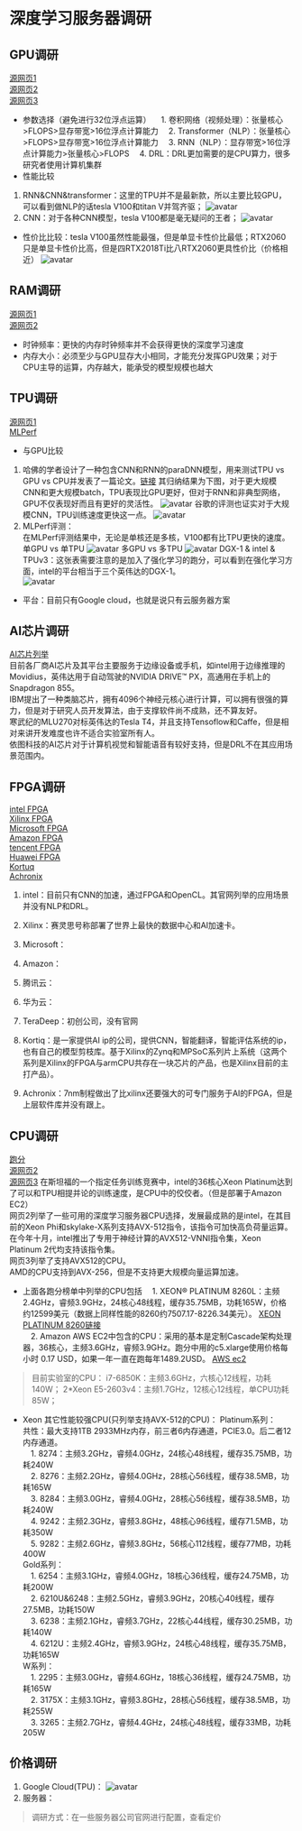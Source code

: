 # 深度学习服务器调研
## GPU调研
 [源网页1](https://timdettmers.com/2019/04/03/which-gpu-for-deep-learning//)  
 [源网页2](https://lambdalabs.com/blog/best-gpu-tensorflow-2080-ti-vs-v100-vs-titan-v-vs-1080-ti-benchmark/?utm_source=google&utm_campaign=1721185907&utm_medium=search&utm_term=%2Bdettmers%20%2Bgpu&utm_content=335777608047&matchtype=b&adgroup=70115897640&feeditemid=&loc_interest_ms=&loc_physical_ms=9003503&network=g&device=c&devicemodel=&adposition=1t1&gclid=EAIaIQobChMI0YfIxMLk5QIVFJSzCh3bngpnEAAYASAAEgL9CPD_BwE)  
 [源网页3](https://www.quora.com/What-is-the-hardware-required-for-Reinforcement-Learning)  
- 参数选择（避免进行32位浮点运算）
&emsp;1. 卷积网络（视频处理）：张量核心>FLOPS>显存带宽>16位浮点计算能力
&emsp;2. Transformer（NLP）：张量核心>FLOPS>显存带宽>16位浮点计算能力
&emsp;3. RNN（NLP）：显存带宽>16位浮点计算能力>张量核心>FLOPS
&emsp;4. DRL：DRL更加需要的是CPU算力，很多研究者使用计算机集群
- 性能比较
1. RNN&CNN&transformer：这里的TPU并不是最新款，所以主要比较GPU，可以看到做NLP的话tesla V100和titan V并驾齐驱；
![avatar](./pics/performance_RTX.png)
2. CNN：对于各种CNN模型，tesla V100都是毫无疑问的王者；
![avatar](./pics/CNN-GPU.png)
- 性价比比较：tesla V100虽然性能最强，但是单显卡性价比最低；RTX2060只是单显卡性价比高，但是四RTX2018Ti比八RTX2060更具性价比（价格相近）
![avatar](./pics/performance_per_dollar_RTX.png)
## RAM调研
 [源网页1](https://timdettmers.com/2018/12/16/deep-learning-hardware-guide//)  
 [源网页2](https://medium.com/syncedreview/harvard-researchers-benchmark-tpu-gpu-cpu-for-deep-learning-3034a452958d)
- 时钟频率：更快的内存时钟频率并不会获得更快的深度学习速度
- 内存大小：必须至少与GPU显存大小相同，才能充分发挥GPU效果；对于CPU主导的运算，内存越大，能承受的模型规模也越大
## TPU调研
[源网页1](https://www.forbes.com/sites/moorinsights/2018/12/13/nvidia-wins-first-ai-benchmarks/#4984647ae4a2)  
[MLPerf](https://mlperf.org/training-results-0-6/)
- 与GPU比较
1. 哈佛的学者设计了一种包含CNN和RNN的paraDNN模型，用来测试TPU vs GPU vs CPU并发表了一篇论文。[链接](https://arxiv.org/pdf/1907.10701.pdf)
其归纳结果为下图，对于更大规模CNN和更大规模batch，TPU表现比GPU更好，但对于RNN和非典型网络，GPU不仅表现好而且有更好的灵活性。
![avatar](./pics/HarwardTPUvsGPU.png)
谷歌的评测也证实对于大规模CNN，TPU训练速度更快这一点。
![avatar](./pics/machine-learning-performance.png)
2. MLPerf评测：  
在MLPerf评测结果中，无论是单核还是多核，V100都有比TPU更快的速度。  
单GPU vs 单TPU
![avatar](./pics/singleGT.png)
多GPU vs 多TPU
![avatar](./pics/MultiGT.png)
DGX-1 & intel & TPUv3：这张表需要注意的是加入了强化学习的跑分，可以看到在强化学习方面，intel的平台相当于三个英伟达的DGX-1。  
![avatar](./pics/MLPerf.png)
- 平台：目前只有Google cloud，也就是说只有云服务器方案
## AI芯片调研
[AI芯片列举](https://github.com/basicmi/AI-Chip)  
目前各厂商AI芯片及其平台主要服务于边缘设备或手机，如intel用于边缘推理的Movidius，英伟达用于自动驾驶的NVIDIA DRIVE™ PX，高通用在手机上的Snapdragon 855。  
IBM提出了一种类脑芯片，拥有4096个神经元核心进行计算，可以拥有很强的算力，但是对于研究人员开发算法，由于支撑软件尚不成熟，还不算友好。  
寒武纪的MLU270对标英伟达的Tesla T4，并且支持Tensoflow和Caffe，但是相对来讲开发难度也许不适合实验室所有人。  
依图科技的AI芯片对于计算机视觉和智能语音有较好支持，但是DRL不在其应用场景范围内。  

## FPGA调研
[intel FPGA](https://www.intel.com/content/www/us/en/storage/products/programmable/applications/machine-learning.html)  
[Xilinx FPGA](https://www.xilinx.com/news/press/2018/xilinx-launches-the-world-s-fastest-data-center-and-ai-accelerator-cards.html)  
[Microsoft FPGA](https://www.microsoft.com/en-us/research/project/project-catapult/)  
[Amazon FPGA](https://amazonaws-china.com/cn/ec2/instance-types/f1/?nc1=h_ls)  
[tencent FPGA](https://cloud.tencent.com/product/fpga)  
[Huawei FPGA](https://www.huaweicloud.com/product/fcs.html)  
[Kortuq](http://www.kortiq.com/)  
[Achronix](https://www.achronix.com/)  

1. intel：目前只有CNN的加速，通过FPGA和OpenCL。其官网列举的应用场景并没有NLP和DRL。  

2. Xilinx：赛灵思号称部署了世界上最快的数据中心和AI加速卡。  

3. Microsoft：  

4. Amazon：  

5. 腾讯云：  

6. 华为云：  
7. TeraDeep：初创公司，没有官网  

8. Kortiq：是一家提供AI ip的公司，提供CNN，智能翻译，智能评估系统的ip，也有自己的模型剪枝库。基于Xilinx的Zynq和MPSoC系列片上系统（这两个系列是Xilinx的FPGA与armCPU共存在一块芯片的产品，也是Xilinx目前的主打产品）。  

9. Achronix：7nm制程做出了比xilinx还要强大的可专门服务于AI的FPGA，但是上层软件库并没有跟上。  
## CPU调研
[跑分](https://dawn.cs.stanford.edu/benchmark/ImageNet/train.html)  
[源网页2](https://blog.inten.to/cpu-hardware-for-deep-learning-b91f53cb18af)  
[源网页3](https://en.wikipedia.org/wiki/AVX-512#CPUs_with_AVX-512)
在斯坦福的一个指定任务训练竞赛中，intel的36核心Xeon Platinum达到了可以和TPU相提并论的训练速度，是CPU中的佼佼者。（但是部署于Amazon EC2）  
网页2列举了一些可用的深度学习服务器CPU选择，发展最成熟的是intel，在其目前的Xeon Phi和skylake-X系列支持AVX-512指令，该指令可加快高负荷量运算。在今年十月，intel推出了专用于神经计算的AVX512-VNNI指令集，Xeon Platinum 2代均支持该指令集。  
网页3列举了支持AVX512的CPU。  
AMD的CPU支持到AVX-256，但是不支持更大规模向量运算加速。  
- 上面各跑分榜单中列举的CPU包括
&emsp;1. XEON® PLATINUM 8260L：主频2.4GHz，睿频3.9GHz，24核心48线程，缓存35.75MB，功耗165W，价格约12599美元（数据上同样性能的8260约7507.17-8226.34美元）。
[XEON PLATINUM 8260链接](https://www.intel.com/content/www/us/en/products/processors/xeon/scalable/platinum-processors/platinum-8260.html)  
&emsp;2. Amazon AWS EC2中包含的CPU：采用的基本是定制Cascade架构处理器，36核心，主频3.6GHz，睿频3.9GHz。跑分中用的c5.xlarge使用价格每小时 0.17 USD，如果一年一直在跑每年1489.2USD。
[AWS ec2](https://amazonaws-china.com/cn/ec2/)  
>目前实验室的CPU：
>i7-6850K：主频3.6GHz，六核心12线程，功耗140W；
>2*Xeon E5-2603v4：主频1.7GHz，12核心12线程，单CPU功耗85W；

- Xeon 其它性能较强CPU(只列举支持AVX-512的CPU)：
Platinum系列：  
共性：最大支持1TB 2933MHz内存，前三者6内存通道，PCIE3.0。后二者12内存通道。  
&emsp;1. 8274：主频3.2GHz，睿频4.0GHz，24核心48线程，缓存35.75MB，功耗240W  
&emsp;2. 8276：主频2.2GHz，睿频4.0GHz，28核心56线程，缓存38.5MB，功耗165W  
&emsp;3. 8284：主频3.0GHz，睿频4.0GHz，28核心56线程，缓存38.5MB，功耗240W  
&emsp;4. 9242：主频2.3GHz，睿频3.8GHz，48核心96线程，缓存71.5MB，功耗350W  
&emsp;5. 9282：主频2.6GHz，睿频3.8GHz，56核心112线程，缓存77MB，功耗400W  
Gold系列：  
&emsp;1. 6254：主频3.1GHz，睿频4.0GHz，18核心36线程，缓存24.75MB，功耗200W  
&emsp;2. 6210U&6248：主频2.5GHz，睿频3.9GHz，20核心40线程，缓存27.5MB，功耗150W  
&emsp;3. 6238：主频2.1GHz，睿频3.7GHz，22核心44线程，缓存30.25MB，功耗140W  
&emsp;4. 6212U：主频2.4GHz，睿频3.9GHz，24核心48线程，缓存35.75MB，功耗165W  
W系列：  
&emsp;1. 2295：主频3.0GHz，睿频4.6GHz，18核心36线程，缓存24.75MB，功耗165W  
&emsp;2. 3175X：主频3.1GHz，睿频3.8GHz，28核心56线程，缓存38.5MB，功耗255W  
&emsp;3. 3265：主频2.7GHz，睿频4.4GHz，24核心48线程，缓存33MB，功耗205W  
## 价格调研
1. Google Cloud(TPU)：
![avatar](./pics/TPU-price.png)
2. 服务器：
>调研方式：在一些服务器公司官网进行配置，查看定价

